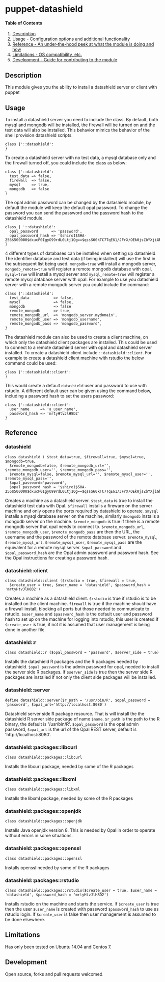 # puppet-datashield

#### Table of Contents

1. [Description](#description)
1. [Usage - Configuration options and additional functionality](#usage)
1. [Reference - An under-the-hood peek at what the module is doing and how](#reference)
1. [Limitations - OS compatibility, etc.](#limitations)
1. [Development - Guide for contributing to the module](#development)

## Description

This module gives you the ability to install a datashield server or client with puppet

## Usage

To install a datashield server you need to include the class. By default, both mysql and mongodb will be installed, the
firewall will be turned on and the test data will also be installed. This behavior mimics the behavior of the shell 
provision datashield scripts.

```puppet
class {'::datashield': 
}
```

To create a datashield server with no test data, a mysql database only and the firewall turned off, 
you could include the class as below:

```puppet
class {'::datashield': 
  test_data => false, 
  firewall  => false, 
  mysql     => true, 
  mongodb   => false
}
```

The opal admin password can be changed by the datashield module, by default the module will keep the default opal 
password. To change the password you can send the password and the password hash to the datashield module. 

```puppet
class { '::datashield':
  opal_password      => 'password', 
  opal_password_hash => '$shiro1$SHA-256$500000$dxucP0IgyO99rdL0Ltj1Qg==$qssS60kTC7TqE61/JFrX/OEk0jsZbYXjiGhR7/t+XNY=',
}
```

4 different types of databases can be installed when setting up datashield. The identifier database and test data (if 
being installed) will use the first in the subsequent list being used. `mongodb=true` will install a mongodb server,
`mongodb_remote=true` will register a remote mongodb database with opal, `mysql=true` will install a mysql server and
`mysql_remote=true` will register a remote mysql database server with opal. For example to use you datashield server
with a remote mongodb server you could include the command:

```puppet
class {'::datashield': 
  test_data           => false, 
  mysql               => false, 
  mongodb             => false
  remote_mongodb      => true, 
  remote_mongodb_url  => 'mongodb_server.mydomain', 
  remote_mongodb_user => 'mongodb_username', 
  remote_mongodb_pass => 'mongodb_password',
}
```

The datashield module can also be used to create a client machine, on which only the datashield client packages are 
installed. This could be used to connect to a remote datashield server with opal and datashield server installed. To
create a datashield client include `::datashield::client`. For example to create a datashield client machine with 
rstudio the below command could be used:
 
```puppet
class {'::datashield::client': 
}
```

This would create a default `datashield` user and password to use with rstudio. A different default user can be given
using the command below, including a password hash to set the users password:
 
```puppet
class {'::datashield::client': 
  user_name     => 'a_user_name', 
  password_hash => 'mrtyHtvJlH8D2'
}
```

## Reference

### datashield

```puppet
class datashield ( $test_data=true, $firewall=true, $mysql=true, $mongodb=true,
  $remote_mongodb=false, $remote_mongodb_url='', $remote_mongodb_user='', $remote_mongodb_pass='',
  $remote_mysql=false, $remote_mysql_url='', $remote_mysql_user='', $remote_mysql_pass='',
  $opal_password='password', 
  $opal_password_hash = '$shiro1$SHA-256$500000$dxucP0IgyO99rdL0Ltj1Qg==$qssS60kTC7TqE61/JFrX/OEk0jsZbYXjiGhR7/t+XNY=') 
```
Creates a machine as a datashield server. `$test_data` is true to install the datashield test data with Opal. `$firewall` 
installs a fireware on the server machine and only opens the ports required by datashield to operate. `$mysql` installs 
a mysql database server on the machine, similarly `$mongodb` installs a mongodb server on the machine. `$remote_mongodb`
is true if there is a remote mongodb server that opal needs to connect to. `$remote_mongodb_url`, `$remote_mongodb_user`,
`$remote_mongodb_pass` are then the URL, the username and the password of the remote database server. `$remote_mysql`,
`$remote_mysql_url`, `$remote_mysql_user`, `$remote_mysql_pass` are the equivalent for a remote mysql server. `$opal_password` 
and `$opal_password_hash` are the Opal admin password and password hash. See the Opal instructions for creating a password
hash.

### datashield::client

```puppet
class datashield::client ($rstudio = true, $firewall = true,
  $create_user = true, $user_name = 'datashield', $password_hash = 'mrtyHtvJlH8D2')
```
Creates a machine as a datashield client. `$rstudio` is true if rstudio is to be installed on the client machine. `firewall`
is true if the machine should have a firewall install, blocking all ports but those needed to communicate to rstudio. 
 `$user_name` and `$password_hash` is the default user and password hash to set up on the machine for logging into rstudio,
 this user is created if `$create_user` is true, if not it is assumed that user management is being done in another file.
  
### datashield::r

```puppet
class datashield::r ($opal_password = 'password', $server_side = true)
```
Installs the datashield R packages and the R packages needed by datashield. `$opal_password` is the admin password for
opal, needed to install the server side R packages. If `$server_side` is true then the server side R packages are installed
if not only the client side packages will be installed.

### datashield::server

```puppet
define datashield::server($r_path = '/usr/bin/R', $opal_password = 'password', $opal_url='http://localhost:8080')
```
Datashield server side R package resource. That is will install the the datashield R server side package of name `$name`.
`$r_path` is the path to the R binary, the default is '/usr/bin/R'. `$opal_password` is the opal admin password, 
`$opal_url` is the url of the Opal REST server, default is 'http://localhost:8080'.

### datashield::packages::libcurl

```puppet
class datashield::packages::libcurl
```
Installs the libcurl package, needed by some of the R packages

### datashield::packages::libxml

```puppet
class datashield::packages::libxml
```
Installs the libxml package, needed by some of the R packages

### datashield::packages::openjdk

```puppet
class datashield::packages::openjdk
```
Installs Java openjdk version 8. This is needed by Opal in order to operate without errors in some situations. 

### datashield::packages::openssl

```puppet
class datashield::packages::openssl
```
Installs openssl needed by some of the R packages

### datashield::packages::rstudio

```puppet
class datashield::packages::rstudio($create_user = true, $user_name = 'datashield', $password_hash = 'mrtyHtvJlH8D2')
```
Installs rstudio on the machine and starts the service. If `$create_user` is true then the user `$user_name` is created
with password `$password_hash` to use as rstudio login. If `$create_user` is false then user management is assumed to be
done elsewhere. 
 
## Limitations

Has only been tested on Ubuntu 14.04 and Centos 7. 

## Development

Open source, forks and pull requests welcomed. 

